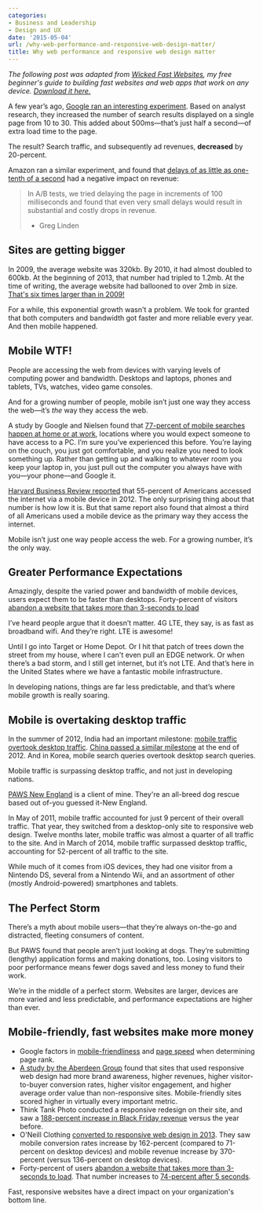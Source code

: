 ```yaml
---
categories:
- Business and Leadership
- Design and UX
date: '2015-05-04'
url: /why-web-performance-and-responsive-web-design-matter/
title: Why web performance and responsive web design matter
---
```


*The following post was adapted from [Wicked Fast Websites](/wicked-fast-websites/), my free beginner's guide to building fast websites and web apps that work on any device. [Download it here.](/wicked-fast-websites/)*

A few year’s ago, [Google ran an interesting experiment](https://blog.kissmetrics.com/speed-is-a-killer/). Based on analyst research, they increased the number of search results displayed on a single page from 10 to 30. This added about 500ms—that’s just half a second—of extra load time to the page.

The result? Search traffic, and subsequently ad revenues, **decreased** by 20-percent.

<!--more-->

Amazon ran a similar experiment, and found that [delays of as little as one-tenth of a second](http://glinden.blogspot.com/2006/11/marissa-mayer-at-web-20.html) had a negative impact on revenue:

> In A/B tests, we tried delaying the page in increments of 100 milliseconds and found that even very small delays would result in substantial and costly drops in revenue.
> - Greg Linden

## Sites are getting bigger

In 2009, the average website was 320kb. By 2010, it had almost doubled to 600kb. At the beginning of 2013, that number had tripled to 1.2mb. At the time of writing, the average website had ballooned to over 2mb in size. [That's six times larger than in 2009!](http://httparchive.org/)

For a while, this exponential growth wasn't a problem. We took for granted that both computers and bandwidth got faster and more reliable every year. And then mobile happened.

## Mobile WTF!

People are accessing the web from devices with varying levels of computing power and bandwidth. Desktops and laptops, phones and tablets, TVs, watches, video game consoles.

And for a growing number of people, mobile isn’t just one way they access the web—it’s *the* way they access the web.

A study by Google and Nielsen found that [77-percent of mobile searches happen at home or at work](www.google.com/think/research-studies/creating-moments-that-matter.html), locations where you would expect someone to have access to a PC. I’m sure you’ve experienced this before. You’re laying on the couch, you just got comfortable, and you realize you need to look something up. Rather than getting up and walking to whatever room you keep your laptop in, you just pull out the computer you always have with you—your phone—and Google it.

[Harvard Business Review reported](http://blogs.hbr.org/2013/05/the-rise-of-the-mobile-only-us/) that 55-percent of Americans accessed the internet via a mobile device in 2012. The only surprising thing about that number is how low it is. But that same report also found that almost a third of all Americans used a mobile device as the primary way they access the internet.

Mobile isn’t just one way people access the web. For a growing number, it’s the only way.

## Greater Performance Expectations

Amazingly, despite the varied power and bandwidth of mobile devices, users expect them to be faster than desktops. Forty-percent of visitors [abandon a website that takes more than 3-seconds to load](http://www.wordstream.com/blog/ws/2011/08/23/page-speed-conversion-rate-optimization)

I’ve heard people argue that it doesn’t matter. 4G LTE, they say, is as fast as broadband wifi. And they’re right. LTE is awesome!

Until I go into Target or Home Depot. Or I hit that patch of trees down the street from my house, where I can't even pull an EDGE network. Or when there’s a bad storm, and I still get internet, but it’s not LTE. And that’s here in the United States where we have a fantastic mobile infrastructure.

In developing nations, things are far less predictable, and that’s where mobile growth is really soaring.

## Mobile is overtaking desktop traffic

In the summer of 2012, India had an important milestone: [mobile traffic overtook desktop traffic](http://www.kpcb.com/insights/2012-internet-trends). [China passed a similar milestone](http://www.slideshare.net/kleinerperkins/kpcb-internet-trends-2013) at the end of 2012. And in Korea, mobile search queries overtook desktop search queries.

Mobile traffic is surpassing desktop traffic, and not just in developing nations.

[PAWS New England](http://pawsnewengland.com) is a client of mine. They're an all-breed dog rescue based out of-you guessed it-New England.

In May of 2011, mobile traffic accounted for just 9 percent of their overall traffic. That year, they switched from a desktop-only site to responsive web design. Twelve months later, mobile traffic was almost a quarter of all traffic to the site. And in March of 2014, mobile traffic surpassed desktop traffic, accounting for 52-percent of all traffic to the site.

While much of it comes from iOS devices, they had one visitor from a Nintendo DS, several from a Nintendo Wii, and an assortment of other (mostly Android-powered) smartphones and tablets.

## The Perfect Storm

There’s a myth about mobile users—that they’re always on-the-go and distracted, fleeting consumers of content.

But PAWS found that people aren’t just looking at dogs. They’re submitting (lengthy) application forms and making donations, too. Losing visitors to poor performance means fewer dogs saved and less money to fund their work.

We’re in the middle of a perfect storm. Websites are larger, devices are more varied and less predictable, and performance expectations are higher than ever.

## Mobile-friendly, fast websites make more money

* Google factors in [mobile-friendliness](http://www.nytimes.com/2015/04/21/technology/google-adds-mobile-friendliness-to-its-search-criteria.html?_r=0) and [page speed](http://googlewebmastercentral.blogspot.com/2010/04/using-site-speed-in-web-search-ranking.html) when determining page rank.
* [A study by the Aberdeen Group](http://www.webaholic.co.in/blog/does-responsive-web-design-convert-better/) found that sites that used responsive web design had more brand awareness, higher revenues, higher visitor-to-buyer conversion rates, higher visitor engagement, and higher average order value than non-responsive sites. Mobile-friendly sites scored higher in virtually every important metric.
* Think Tank Photo conducted a responsive redesign on their site, and saw a [188-percent increase in Black Friday revenue](http://www.blastam.com/assets/pdf/blast-thinktankphoto-responsive-casestudy.pdf) versus the year before.
* O'Neill Clothing [converted to responsive web design in 2013](http://electricpulp.com/notes/more-on-apples-mobile-optimization-in-ecommerce/). They saw mobile conversion rates increase by 162-percent (compared to 71-percent on desktop devices) and mobile revenue increase by 370-percent (versus 136-percent on desktop devices).
* Forty-percent of users [abandon a website that takes more than 3-seconds to load](http://www.wordstream.com/blog/ws/2011/08/23/page-speed-conversion-rate-optimization). That number increases to [74-percent after 5 seconds](http://bradfrost.com/blog/post/performance-as-design/).

Fast, responsive websites have a direct impact on your organization's bottom line.